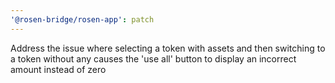 ```yaml
---
'@rosen-bridge/rosen-app': patch
---
```


Address the issue where selecting a token with assets and then switching to a token without any causes the 'use all' button to display an incorrect amount instead of zero
